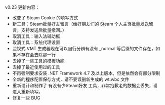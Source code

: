 ﻿v0.23 更新内容：
- 改变了 Steam Cookie 的填写方式
- 新工具：Steam批量好友留言（给好朋友们的 Steam 个人主页批量发送留言，支持发送后批量撤回。）
- 取消工具：输入法辅助框
- 取消工具：系统代理设置
- 监视式 VMT 生成器现在可以自行分辨有没有 _normal 等后缀的文件存在，如果不存在会去除那一行
- 去掉了一些工具的模板功能
- 去掉了最近使用过的工具
- 不再强制要求安装 .NET Framework 4.7 及以上版本，但是依然会有部分限制
- 全新的程序配置保存方式，请不要误删新生成的 wt.wbc 文件
- 重新设计和制作了 有没有少Steam好友 工具，非常抱歉老的数据会丢失，请进入重新填写。
- 修复一些 BUG

